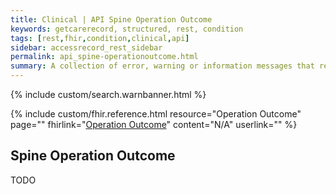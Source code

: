 ```yaml
---
title: Clinical | API Spine Operation Outcome
keywords: getcarerecord, structured, rest, condition
tags: [rest,fhir,condition,clinical,api]
sidebar: accessrecord_rest_sidebar
permalink: api_spine-operationoutcome.html
summary: A collection of error, warning or information messages that result from a system action.
---
```

{% include custom/search.warnbanner.html %}

{% include custom/fhir.reference.html resource="Operation Outcome" page="" fhirlink="[Operation Outcome](https://www.hl7.org/fhir/operationoutcome.html)" content="N/A" userlink="" %}


## Spine Operation Outcome ##

TODO
